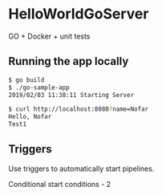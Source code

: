 # HelloWorldGoServer
GO + Docker + unit tests


## Running the app locally

```bash
$ go build
$ ./go-sample-app
2019/02/03 11:38:11 Starting Server
```

```bash
$ curl http://localhost:8080?name=Nofar
Hello, Nofar 
Test1
``` 

## Triggers
Use triggers to automatically start pipelines.

Conditional start conditions - 2
  
   
   
    
         
          
               
 
   
  
